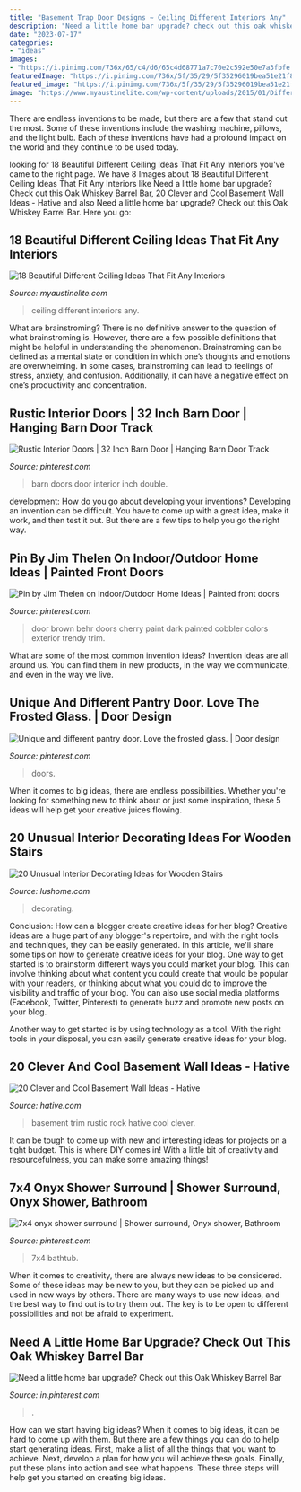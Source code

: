 ```yaml
---
title: "Basement Trap Door Designs ~ Ceiling Different Interiors Any"
description: "Need a little home bar upgrade? check out this oak whiskey barrel bar"
date: "2023-07-17"
categories:
- "ideas"
images:
- "https://i.pinimg.com/736x/65/c4/d6/65c4d68771a7c70e2c592e50e7a3fbfe.jpg"
featuredImage: "https://i.pinimg.com/736x/5f/35/29/5f35296019bea51e21f82bc5703c15b1--brown-trim-dark-brown.jpg"
featured_image: "https://i.pinimg.com/736x/5f/35/29/5f35296019bea51e21f82bc5703c15b1--brown-trim-dark-brown.jpg"
image: "https://www.myaustinelite.com/wp-content/uploads/2015/01/Different-Ceiling-Designs-for-small-apartment1-681x1024.jpg"
---
```



There are endless inventions to be made, but there are a few that stand out the most. Some of these inventions include the washing machine, pillows, and the light bulb. Each of these inventions have had a profound impact on the world and they continue to be used today.

	

		
looking for 18 Beautiful Different Ceiling Ideas That Fit Any Interiors you've came to the right page. We have 8 Images about 18 Beautiful Different Ceiling Ideas That Fit Any Interiors like Need a little home bar upgrade? Check out this Oak Whiskey Barrel Bar, 20 Clever and Cool Basement Wall Ideas - Hative and also Need a little home bar upgrade? Check out this Oak Whiskey Barrel Bar. Here you go:
		
    
## 18 Beautiful Different Ceiling Ideas That Fit Any Interiors

<img loading=lazy src="https://www.myaustinelite.com/wp-content/uploads/2015/01/Different-Ceiling-Designs-for-small-apartment1-681x1024.jpg" onerror="this.onerror=null;this.src='https://tse2.mm.bing.net/th?id=OIP.Upq22GW3BBusrPH849vlgAHaLI&amp;pid=15.1';" alt="18 Beautiful Different Ceiling Ideas That Fit Any Interiors">

_Source: myaustinelite.com_

>ceiling different interiors any. 

	

What are brainstroming?
There is no definitive answer to the question of what brainstroming is. However, there are a few possible definitions that might be helpful in understanding the phenomenon. Brainstroming can be defined as a mental state or condition in which one’s thoughts and emotions are overwhelming. In some cases, brainstroming can lead to feelings of stress, anxiety, and confusion. Additionally, it can have a negative effect on one’s productivity and concentration.

    
## Rustic Interior Doors | 32 Inch Barn Door | Hanging Barn Door Track

<img loading=lazy src="https://i.pinimg.com/736x/65/c4/d6/65c4d68771a7c70e2c592e50e7a3fbfe.jpg" onerror="this.onerror=null;this.src='https://tse1.mm.bing.net/th?id=OIP.8eXuhh_NE-fbSWnbtUn-bAHaKA&amp;pid=15.1';" alt="Rustic Interior Doors | 32 Inch Barn Door | Hanging Barn Door Track">

_Source: pinterest.com_

>barn doors door interior inch double. 

	

development: How do you go about developing your inventions?
Developing an invention can be difficult. You have to come up with a great idea, make it work, and then test it out. But there are a few tips to help you go the right way.

    
## Pin By Jim Thelen On Indoor/Outdoor Home Ideas | Painted Front Doors

<img loading=lazy src="https://i.pinimg.com/736x/5f/35/29/5f35296019bea51e21f82bc5703c15b1--brown-trim-dark-brown.jpg" onerror="this.onerror=null;this.src='https://tse3.mm.bing.net/th?id=OIP.zdWiVHi7vSQzU2EEjetS_gHaJ9&amp;pid=15.1';" alt="Pin by Jim Thelen on Indoor/Outdoor Home Ideas | Painted front doors">

_Source: pinterest.com_

>door brown behr doors cherry paint dark painted cobbler colors exterior trendy trim. 

	

What are some of the most common invention ideas?
Invention ideas are all around us. You can find them in new products, in the way we communicate, and even in the way we live.

    
## Unique And Different Pantry Door. Love The Frosted Glass. | Door Design

<img loading=lazy src="https://i.pinimg.com/736x/1e/eb/dc/1eebdcd1b3724dac25e837ec99d979ff--farmhouse-door-french-farmhouse.jpg" onerror="this.onerror=null;this.src='https://tse1.mm.bing.net/th?id=OIP.TgNEGDUI1M_RYOHxi7mS2QHaLG&amp;pid=15.1';" alt="Unique and different pantry door. Love the frosted glass. | Door design">

_Source: pinterest.com_

>doors. 

	

When it comes to big ideas, there are endless possibilities. Whether you're looking for something new to think about or just some inspiration, these 5 ideas will help get your creative juices flowing.

    
## 20 Unusual Interior Decorating Ideas For Wooden Stairs

<img loading=lazy src="https://www.lushome.com/wp-content/uploads/2013/03/stenciling-painting-ideas-staircase-design-15.jpg" onerror="this.onerror=null;this.src='https://tse3.mm.bing.net/th?id=OIP.Uslnain7bhdURoomZf6uDQHaJ4&amp;pid=15.1';" alt="20 Unusual Interior Decorating Ideas for Wooden Stairs">

_Source: lushome.com_

>decorating. 

	

Conclusion: How can a blogger create creative ideas for her blog?
Creative ideas are a huge part of any blogger's repertoire, and with the right tools and techniques, they can be easily generated. In this article, we'll share some tips on how to generate creative ideas for your blog.
One way to get started is to brainstorm different ways you could market your blog. This can involve thinking about what content you could create that would be popular with your readers, or thinking about what you could do to improve the visibility and traffic of your blog. You can also use social media platforms (Facebook, Twitter, Pinterest) to generate buzz and promote new posts on your blog.

Another way to get started is by using technology as a tool. With the right tools in your disposal, you can easily generate creative ideas for your blog.

    
## 20 Clever And Cool Basement Wall Ideas - Hative

<img loading=lazy src="http://hative.com/wp-content/uploads/2014/05/basement-wall-ideas/3-white-trim-rustic-rock.jpg" onerror="this.onerror=null;this.src='https://tse1.mm.bing.net/th?id=OIP.mgPytRNMrwiPv3FiVeEXSAHaFj&amp;pid=15.1';" alt="20 Clever and Cool Basement Wall Ideas - Hative">

_Source: hative.com_

>basement trim rustic rock hative cool clever. 

	

It can be tough to come up with new and interesting ideas for projects on a tight budget. This is where DIY comes in! With a little bit of creativity and resourcefulness, you can make some amazing things!

    
## 7x4 Onyx Shower Surround | Shower Surround, Onyx Shower, Bathroom

<img loading=lazy src="https://i.pinimg.com/736x/1f/70/ce/1f70ce9cea174adde406c25ccde6f210.jpg" onerror="this.onerror=null;this.src='https://tse4.mm.bing.net/th?id=OIP.J8p09diiPQZSotmHRDsm_AHaJ3&amp;pid=15.1';" alt="7x4 onyx shower surround | Shower surround, Onyx shower, Bathroom">

_Source: pinterest.com_

>7x4 bathtub. 

	

When it comes to creativity, there are always new ideas to be considered. Some of these ideas may be new to you, but they can be picked up and used in new ways by others. There are many ways to use new ideas, and the best way to find out is to try them out. The key is to be open to different possibilities and not be afraid to experiment.

    
## Need A Little Home Bar Upgrade? Check Out This Oak Whiskey Barrel Bar

<img loading=lazy src="https://i.pinimg.com/736x/db/26/d5/db26d5d5cf78d633b58c21a4a977295b.jpg" onerror="this.onerror=null;this.src='https://tse4.mm.bing.net/th?id=OIP.PPsCAUiRN00fmwrM0pK4IwHaFj&amp;pid=15.1';" alt="Need a little home bar upgrade? Check out this Oak Whiskey Barrel Bar">

_Source: in.pinterest.com_

>. 

	

How can we start having big ideas?
When it comes to big ideas, it can be hard to come up with them. But there are a few things you can do to help start generating ideas. First, make a list of all the things that you want to achieve. Next, develop a plan for how you will achieve these goals. Finally, put these plans into action and see what happens. These three steps will help get you started on creating big ideas.

